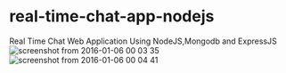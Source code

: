 # real-time-chat-app-nodejs
Real Time Chat Web Application Using NodeJS,Mongodb and ExpressJS
![screenshot from 2016-01-06 00 03 35](https://cloud.githubusercontent.com/assets/10362597/12124485/c92abbea-b40b-11e5-8bcb-435cb6493cbe.png)
![screenshot from 2016-01-06 00 04 41](https://cloud.githubusercontent.com/assets/10362597/12124486/c96e4478-b40b-11e5-8a70-5fd80ef8c735.png)
